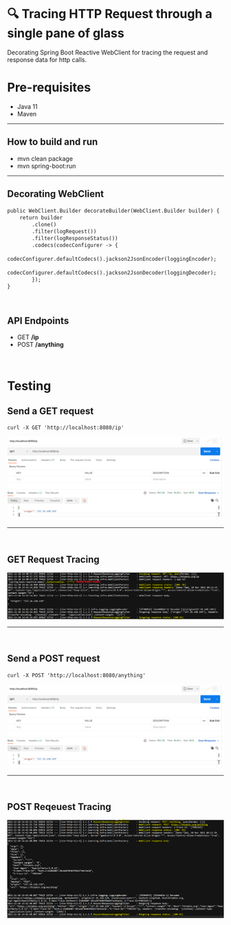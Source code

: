 # :mag: Tracing HTTP Request through a single pane of glass
 Decorating Spring Boot Reactive WebClient for tracing the request and response data for http calls.

# Pre-requisites
- Java 11
- Maven

---

## How to build and run
- mvn clean package
- mvn spring-boot:run

--- 
## Decorating WebClient
```
public WebClient.Builder decorateBuilder(WebClient.Builder builder) {
    return builder
        .clone()
        .filter(logRequest())
        .filter(logResponseStatus())
        .codecs(codecConfigurer -> {
            codecConfigurer.defaultCodecs().jackson2JsonEncoder(loggingEncoder);
            codecConfigurer.defaultCodecs().jackson2JsonDecoder(loggingDecoder);
        });
}
```
<br />

## API Endpoints
- GET **/ip**
- POST **/anything**

<br />

# Testing

## Send a GET request
```
curl -X GET 'http://localhost:8080/ip'
```
![HTTP GET Call](./resources/HTTP_GET_REQUEST.PNG)

--- 
<br />

## GET Request Tracing
![HTTP GET TRACING](./resources/HTTP_GET_LOGGING.PNG)

---
<br />

## Send a POST request
```
curl -X POST 'http://localhost:8080/anything'
```
![HTTP POST Call](./resources/HTTP_GET_REQUEST.PNG)

--- 
<br />

## POST Reqeuest Tracing
![HTTP POST TRACING](./resources/HTTP_POST_LOGGING.PNG)
